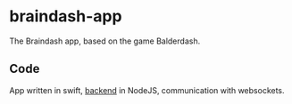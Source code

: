 # braindash-app
The Braindash app, based on the game Balderdash.

## Code
App written in swift, [backend](https://github.com/mdean808/braindash-server) in NodeJS, communication with websockets.
